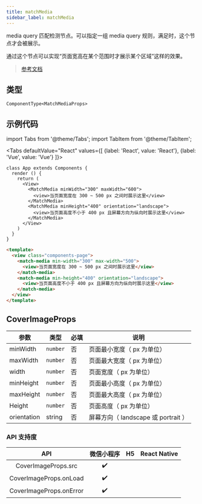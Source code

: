 ```yaml
---
title: matchMedia
sidebar_label: matchMedia
---
```



media query 匹配检测节点。可以指定一组 media query 规则，满足时，这个节点才会被展示。

通过这个节点可以实现“页面宽高在某个范围时才展示某个区域”这样的效果。


> [参考文档](https://developers.weixin.qq.com/miniprogram/dev/component/match-media.html)

## 类型

```tsx
ComponentType<MatchMediaProps>
```

## 示例代码

import Tabs from '@theme/Tabs';
import TabItem from '@theme/TabItem';

<Tabs
  defaultValue="React"
  values={[
    {label: 'React', value: 'React'},
    {label: 'Vue', value: 'Vue'}
  ]}>
<TabItem value="React">

```tsx
class App extends Components {
  render () {
    return (
      <View>
        <MatchMedia minWidth="300" maxWidth="600">
          <view>当页面宽度在 300 ~ 500 px 之间时展示这里</view>
        </MatchMedia>
        <MatchMedia minHeight="400" orientation="landscape">
          <view>当页面高度不小于 400 px 且屏幕方向为纵向时展示这里</view>
        </MatchMedia>
      </View>
    )
  }
}
```
</TabItem>

<TabItem value="Vue">

```html
<template>
  <view class="components-page">
    <match-media min-width="300" max-width="500">
      <view>当页面宽度在 300 ~ 500 px 之间时展示这里</view>
    </match-media>
    <match-media min-height="400" orientation="landscape">
      <view>当页面高度不小于 400 px 且屏幕方向为纵向时展示这里</view>
    </match-media>
  </view>
</template>
```
  
</TabItem>
</Tabs>

## CoverImageProps

<table>
  <thead>
    <tr>
      <th>参数</th>
      <th>类型</th>
      <th style={{ textAlign: "center"}}>必填</th>
      <th>说明</th>
    </tr>
  </thead>
  <tbody>
    <tr>
      <td>minWidth</td>
      <td><code>number</code></td>
      <td style={{ textAlign: "center"}}>否</td>
      <td>页面最小宽度（ px 为单位）</td>
    </tr>
    <tr>
      <td>maxWidth</td>
      <td><code>number</code></td>
      <td style={{ textAlign: "center"}}>否</td>
      <td>页面最大宽度（ px 为单位）</td>
    </tr>
    <tr>
      <td>width</td>
      <td><code>number</code></td>
      <td style={{ textAlign: "center"}}>否</td>
      <td>页面宽度（ px 为单位）</td>
    </tr>
    <tr>
      <td>minHeight</td>
      <td><code>number</code></td>
      <td style={{ textAlign: "center"}}>否</td>
      <td>页面最小高度（ px 为单位）</td>
    </tr>
    <tr>
      <td>maxHeight</td>
      <td><code>number</code></td>
      <td style={{ textAlign: "center"}}>否</td>
      <td>页面最大高度（ px 为单位）</td>
    </tr>
    <tr>
      <td>Height</td>
      <td><code>number</code></td>
      <td style={{ textAlign: "center"}}>否</td>
      <td>页面高度（ px 为单位）</td>
    </tr>
    <tr>
      <td>orientation</td>
      <td>string</td>
      <td style={{ textAlign: "center"}}>否</td>
      <td>屏幕方向（ landscape 或 portrait ）</td>
    </tr>
  </tbody>
</table>

### API 支持度

| API | 微信小程序 | H5 | React Native |
| :---: | :---: | :---: | :---: |
| CoverImageProps.src | ✔️ |  |  |
| CoverImageProps.onLoad | ✔️ |  |  |
| CoverImageProps.onError | ✔️ |  |  |


